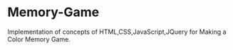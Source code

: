 # Memory-Game
Implementation of concepts of HTML,CSS,JavaScript,JQuery for Making a Color Memory Game.
